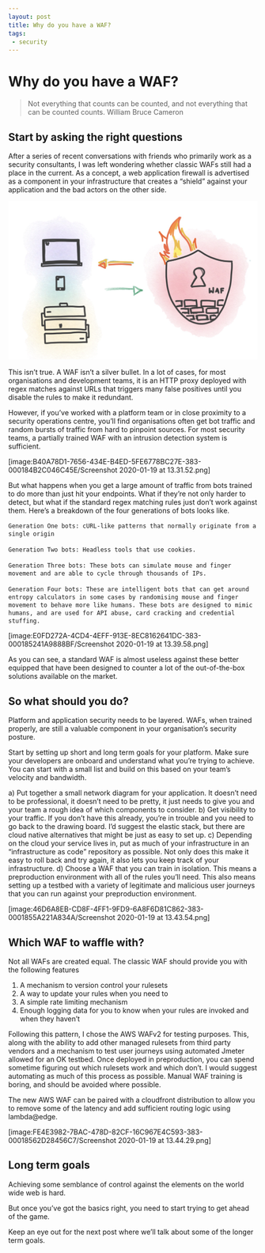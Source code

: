 ```yaml
---
layout: post
title: Why do you have a WAF?
tags:
 - security
---
```


# Why do you have a WAF?
> Not everything that counts can be counted, and not everything that can be counted counts.
> William Bruce Cameron

## Start by asking the right questions

After a series of recent conversations with friends who primarily work as a security consultants, I was left wondering whether classic WAFs still had a place in the current. As a concept, a web application firewall is advertised as a component in your infrastructure that creates a “shield” against your application and the bad actors on the other side. 

![wafonfire](/_files/whyuseawaf1.png)

This isn’t true. A WAF isn’t a silver bullet. In a lot of cases, for most organisations and development teams, it is an HTTP proxy deployed with regex matches against URLs that triggers many false positives until you disable the rules to make it redundant. 

However, if you’ve worked with a platform team or in close proximity to a security operations centre, you’ll find organisations often get bot traffic and random bursts of traffic from hard to pinpoint sources. For most security teams, a partially trained WAF with an intrusion detection system is sufficient. 

[image:B40A78D1-7656-434E-B4ED-5FE6778BC27E-383-000184B2C046C45E/Screenshot 2020-01-19 at 13.31.52.png]

But what happens when you get a large amount of traffic from bots trained to do more than just hit your endpoints. What if they’re not only harder to detect, but what if the standard regex matching rules just don’t work against them. Here’s a breakdown of the four generations of bots looks like. 

```
Generation One bots: cURL-like patterns that normally originate from a single origin

Generation Two bots: Headless tools that use cookies.

Generation Three bots: These bots can simulate mouse and finger movement and are able to cycle through thousands of IPs.

Generation Four bots: These are intelligent bots that can get around entropy calculators in some cases by randomising mouse and finger movement to behave more like humans. These bots are designed to mimic humans, and are used for API abuse, card cracking and credential stuffing. 
```

[image:E0FD272A-4CD4-4EFF-913E-8EC8162641DC-383-000185241A9888BF/Screenshot 2020-01-19 at 13.39.58.png]

As you can see, a standard WAF is almost useless against these better equipped that have been designed to counter a lot of the out-of-the-box solutions available on the market. 

## So what should you do?

Platform and application security needs to be layered. WAFs, when trained properly, are still a valuable component in your organisation’s security posture.

Start by setting up short and long term goals for your platform. Make sure your developers are onboard and understand what you’re trying to achieve. You can start with a small list and build on this based on your team’s velocity and bandwidth. 

a) Put together a small network diagram for your application. It doesn’t need to be professional, it doesn’t need to be pretty, it just needs to give you and your team a rough idea of which components to consider. 
b) Get visibility to your traffic. If you don’t have this already, you’re in trouble and you need to go back to the drawing board. I’d suggest the elastic stack, but there are cloud native alternatives that might be just as easy to set up. 
c) Depending on the cloud your service lives in, put as much of your infrastructure in an “infrastructure as code” repository as possible. Not only does this make it easy to roll back and try again, it also lets you keep track of your infrastructure. 
d) Choose a WAF that you can train in isolation. This means a preproduction environment with all of the rules you’ll need. This also means setting up a testbed with a variety of legitimate and malicious user journeys that you can run against your preproduction environment. 

[image:46D6A8EB-CD8F-4FF1-9FD9-6A8F6D81C862-383-0001855A221A834A/Screenshot 2020-01-19 at 13.43.54.png]

## Which WAF to waffle with?

Not all WAFs are created equal. The classic WAF should provide you with the following features

1. A mechanism to version control your rulesets
2. A way to update your rules when you need to
3. A simple rate limiting mechanism
4. Enough logging data for you to know when your rules are invoked and when they haven’t

Following this pattern, I chose the AWS WAFv2 for testing purposes. This, along with the ability to add other managed rulesets from third party vendors and a mechanism to test user journeys using automated Jmeter allowed for an OK testbed. Once deployed in preproduction, you can spend sometime figuring out which rulesets work and which don’t. I would suggest automating as much of this process as possible. Manual WAF training is boring, and should be avoided where possible. 

The new AWS WAF can be paired with a cloudfront distribution to allow you to remove some of the latency and add sufficient routing logic using lambda@edge. 

[image:FE4E3982-7BAC-478D-82CF-16C967E4C593-383-00018562D28456C7/Screenshot 2020-01-19 at 13.44.29.png]


## Long term goals
Achieving some semblance of control against the elements on the world wide web is hard. 

But once you’ve got the basics right, you need to start trying to get ahead of the game.  

Keep an eye out for the next post where we’ll talk about some of the longer term goals. 